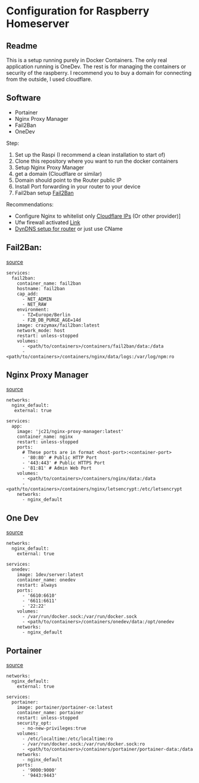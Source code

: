 # Configuration for Raspberry Homeserver

## Readme
This is a setup running purely in Docker Containers.
The only real application running is OneDev. 
The rest is for managing the containers or security of the raspberry.
I recommend you to buy a domain for connecting from the outside, I used cloudflare.

## Software
* Portainer
* Nginx Proxy Manager
* Fail2Ban
* OneDev

Step:
1. Set up the Raspi (I recommend a clean installation to start of)
2. Clone this repository where you want to run the docker containers
3. Setup Nginx Proxy Manager
4. get a domain (Cloudflare or similar)
5. Domain should point to the Router public IP
6. Install Port forwarding in your router to your device
7. Fail2ban setup [Fail2Ban](https://blog.lrvt.de/fail2ban-with-nginx-proxy-manager/)

Recommendations:
* Configure Nginx to whitelist only [Cloudflare IPs](https://www.cloudflare.com/de-de/ips/) (Or other provider)]
* Ufw firewall activated [Link](https://pimylifeup.com/raspberry-pi-ufw/)
* [DynDNS setup for router](https://github.com/L480/cloudflare-dyndns) or just use CName

## Fail2Ban:
[source](https://github.com/crazy-max/docker-fail2ban)
```
services:
  fail2ban:
    container_name: fail2ban
    hostname: fail2ban
    cap_add:
      - NET_ADMIN
      - NET_RAW
    environment:
      - TZ=Europe/Berlin
      - F2B_DB_PURGE_AGE=14d
    image: crazymax/fail2ban:latest
    network_mode: host
    restart: unless-stopped
    volumes:
      - <path/to/containers>/containers/fail2ban/data:/data
      - <path/to/containers>/containers/nginx/data/logs:/var/log/npm:ro
```

## Nginx Proxy Manager
[source](https://nginxproxymanager.com/setup/)
```
networks:
  nginx_default:
   external: true

services:
  app:
    image: 'jc21/nginx-proxy-manager:latest'
    container_name: nginx
    restart: unless-stopped
    ports:
      # These ports are in format <host-port>:<container-port>
      - '80:80' # Public HTTP Port
      - '443:443' # Public HTTPS Port
      - '81:81' # Admin Web Port
    volumes:
      - <path/to/containers>/containers/nginx/data:/data
      - <path/to/containers>/containers/nginx/letsencrypt:/etc/letsencrypt
    networks:
      - nginx_default
```

## One Dev
[source](https://robinshen.medium.com/five-minutes-tutorial-to-onedev-23c1ad380aec)
```
networks:
  nginx_default:
    external: true

services:
  onedev:
    image: 1dev/server:latest
    container_name: onedev
    restart: always
    ports:
      - '6610:6610'
      - '6611:6611'
      - '22:22'
    volumes:
      - /var/run/docker.sock:/var/run/docker.sock
      - <path/to/containers>/containers/onedev/data:/opt/onedev
    networks:
      - nginx_default
```

## Portainer
[source](https://docs.portainer.io/advanced/reverse-proxy/nginx)
```
networks:
  nginx_default:
    external: true

services:
  portainer:
    image: portainer/portainer-ce:latest
    container_name: portainer
    restart: unless-stopped
    security_opt:
      - no-new-privileges:true
    volumes:
      - /etc/localtime:/etc/localtime:ro
      - /var/run/docker.sock:/var/run/docker.sock:ro
      - <path/to/containers>/containers/portainer/portainer-data:/data
    networks:
      - nginx_default
    ports:
      - '9000:9000'
      - '9443:9443'
```